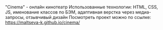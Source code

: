 "Cinema" - онлайн кинотеатр
Использованные технологии:
HTML, CSS, JS, именование классов по БЭМ, адаптивная верстка через медиа-запросы, отзывчивый дизайн
Посмотреть проект можно по ссылке:
https://maltseva-k.github.io/cinema/

